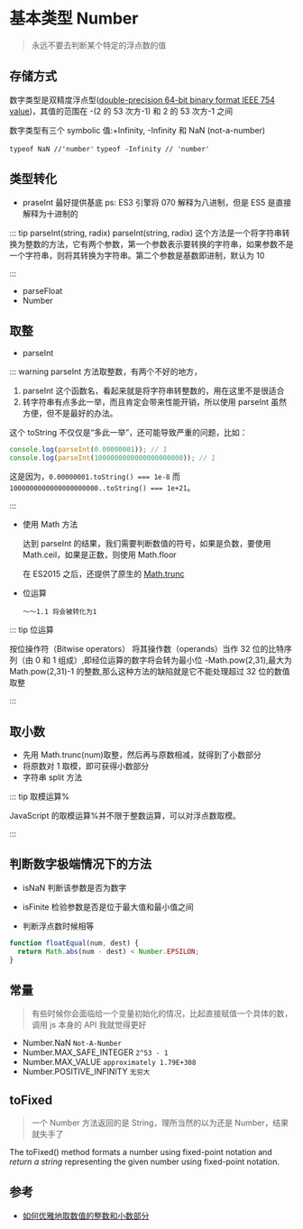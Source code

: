 # 基本类型 Number

> 永远不要去判断某个特定的浮点数的值

## 存储方式

数字类型是双精度浮点型([double-precision 64-bit binary format IEEE 754 value](https://developer.mozilla.org/en-US/docs/Web/JavaScript/Data_structures#Number_type))，其值的范围在 -(2 的 53 次方-1) 和 2 的 53 次方-1 之间

数字类型有三个 symbolic 值:+Infinity, -Infinity 和 NaN (not-a-number)

`typeof NaN //'number'` `typeof -Infinity // 'number'`

## 类型转化

- praseInt 最好提供基底 ps: ES3 引擎将 070 解释为八进制，但是 ES5 是直接解释为十进制的

::: tip parseInt(string, radix)
parseInt(string, radix) 这个方法是一个将字符串转换为整数的方法，它有两个参数，第一个参数表示要转换的字符串，如果参数不是一个字符串，则将其转换为字符串。第二个参数是基数即进制，默认为 10

:::

- parseFloat
- Number

## 取整

- parseInt

::: warning
parseInt 方法取整数，有两个不好的地方，

1.  parseInt 这个函数名，看起来就是将字符串转整数的，用在这里不是很适合
2.  转字符串有点多此一举，而且肯定会带来性能开销，所以使用 parseInt 虽然方便，但不是最好的办法。

这个 toString 不仅仅是“多此一举”，还可能导致严重的问题，比如：

```js
console.log(parseInt(0.00000001)); // 1
console.log(parseInt(1000000000000000000000)); // 1
```

这是因为，`0.00000001.toString() === 1e-8` 而 `1000000000000000000000..toString() === 1e+21`。

:::

- 使用 Math 方法

  达到 parseInt 的结果，我们需要判断数值的符号，如果是负数，要使用 Math.ceil，如果是正数，则使用 Math.floor

  在 ES2015 之后，还提供了原生的 [Math.trunc](https://developer.mozilla.org/en-US/docs/Web/JavaScript/Reference/Global_Objects/Math/trunc)

- 位运算

  `～～1.1 将会被转化为1`

::: tip 位运算

按位操作符（Bitwise operators） 将其操作数（operands）当作 32 位的比特序列（由 0 和 1 组成）,即经位运算的数字将会转为最小位 -Math.pow(2,31),最大为 Math.pow(2,31)-1 的整数,那么这种方法的缺陷就是它不能处理超过 32 位的数值取整

:::

## 取小数

- 先用 Math.trunc(num)取整，然后再与原数相减，就得到了小数部分
- 将原数对 1 取模，即可获得小数部分
- 字符串 split 方法

::: tip 取模运算%

JavaScript 的取模运算%并不限于整数运算，可以对浮点数取模。

:::

## 判断数字极端情况下的方法

- isNaN 判断该参数是否为数字

- isFinite 检验参数是否是位于最大值和最小值之间

- 判断浮点数时候相等

```js
function floatEqual(num, dest) {
  return Math.abs(num - dest) < Number.EPSILON;
}
```

## 常量

> 有些时候你会面临给一个变量初始化的情况，比起直接赋值一个具体的数，调用 js 本身的 API 我就觉得更好

- Number.NaN `Not-A-Number`
- Number.MAX_SAFE_INTEGER `2^53 - 1`
- Number.MAX_VALUE `approximately 1.79E+308`
- Number.POSITIVE_INFINITY `无穷大`

## toFixed

> 一个 Number 方法返回的是 String，理所当然的以为还是 Number，结果就失手了

The toFixed() method formats a number using fixed-point notation and _return a string_ representing the given number using fixed-point notation.

## 参考

- [如何优雅地取数值的整数和小数部分](https://github.com/akira-cn/FE_You_dont_know/issues/5)
